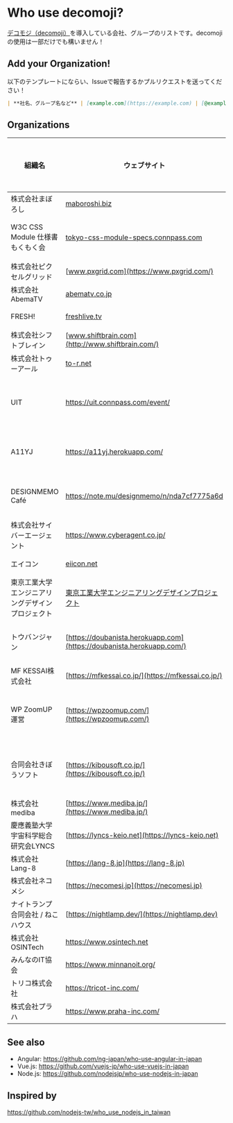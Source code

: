 # Who use decomoji?

[デコモジ（decomoji）](https://github.com/oti/decomoji)を導入している会社、グループのリストです。decomojiの使用は一部だけでも構いません！

## Add your Organization!

以下のテンプレートにならい、Issueで報告するかプルリクエストを送ってください！

```markdown
| **社名、グループ名など** | [example.com](https://example.com) | [@example](https://github.com/example) | 全社員がいるSlack、部署単位のSlack、プロジェクト単位のSlack、レクリエーション用のSlackなど |
```

## Organizations

| 組織名 | ウェブサイト | GitHub | どんなSlackチーム？ |
| --- | --- | --- | --- |
| 株式会社まぼろし | [maboroshi.biz](https://maboroshi.biz) | [@maboroshi-inc](https://github.com/maboroshi-inc) | 社内 |
| W3C CSS Module 仕様書もくもく会 | [tokyo-css-module-specs.connpass.com](https://tokyo-css-module-specs.connpass.com/) | [@tokyocssspecs](https://github.com/tokyocssspecs) | コミュニティー |
| 株式会社ピクセルグリッド | [www.pxgrid.com](https://www.pxgrid.com/) | [@pxgrid](https://github.com/pxgrid) | 社内 |
| 株式会社AbemaTV | [abematv.co.jp](http://abematv.co.jp/) | [@abema](https://github.com/abema) | 社内 |
| FRESH! | [freshlive.tv](https://freshlive.tv/) | [@openfresh](https://github.com/openfresh) | チーム |
| 株式会社シフトブレイン | [www.shiftbrain.com](http://www.shiftbrain.com/) | [@devjam](https://github.com/devjam) | 社内 |
| 株式会社トゥーアール | [to-r.net](https://www.to-r.net/) | [@to-r](https://github.com/to-r/) | 社内 |
| UIT | https://uit.connpass.com/event/ | - | イベントプロモーター |
| A11YJ | https://a11yj.herokuapp.com/ | [@a11yj](https://github.com/a11yj) | コミュニティー |
| DESIGNMEMO Café |https://note.mu/designmemo/n/nda7cf7775a6d|-|コミュニティー |
| 株式会社サイバーエージェント | https://www.cyberagent.co.jp/ | [@cyberagent](https://github.com/cyberagent) | 社内 |
| エイコン | [eiicon.net](https://eiicon.net) | - | チーム |
| 東京工業大学エンジニアリングデザインプロジェクト | [東京工業大学エンジニアリングデザインプロジェクト](https://titech-edp.github.io/) | - | 大学の講義 |
| トウバンジャン | [https://doubanista.herokuapp.com](https://doubanista.herokuapp.com/) | [@doubanista](https://github.com/doubanista) | コミュニティー |
| MF KESSAI株式会社 | [https://mfkessai.co.jp/](https://mfkessai.co.jp/) | [@mfkessai](https://github.com/mfkessai) | 社内 |
| WP ZoomUP 運営 | [https://wpzoomup.com/](https://wpzoomup.com/) | -  | オンライン勉強会運営 |
| 合同会社きぼうソフト | [https://kibousoft.co.jp/](https://kibousoft.co.jp/) | [@kibousoft](https://github.com/kibousoft) | 社内・パートナー |
| 株式会社 mediba | [https://www.mediba.jp/](https://www.mediba.jp/) | [@mediba-system](https://github.com/mediba-system/) | 全社 |
| 慶應義塾大学宇宙科学総合研究会LYNCS | [https://lyncs-keio.net](https://lyncs-keio.net) | [@LYNCS-Keio](https://github.com/LYNCS-Keio) | 大学公認団体 |
| 株式会社Lang-8 | [https://lang-8.jp](https://lang-8.jp) | [@Lang-8](https://github.com/Lang-8) | 社内 |
| 株式会社ネコメシ | [https://necomesi.jp](https://necomesi.jp) | [@necomesi](https://github.com/necomesi) | 社内 |
| ナイトランプ合同会社 / ねこハウス | [https://nightlamp.dev/](https://nightlamp.dev) | [@nightlamp-llc](https://github.com/nightlamp-llc) | 社内 |
| 株式会社OSINTech | https://www.osintech.net | [@tomofu74](https://github.com/@tomofu74) | 社内 |
| みんなのIT協会 | https://www.minnanoit.org/ | - | 協会 |
| トリコ株式会社 | https://tricot-inc.com/ | [@tricot-inc](https://github.com/tricot-inc/) | 社内 |
| 株式会社プラハ | https://www.praha-inc.com/ | [@PrahaI](https://github.com/praha-inc) | 社内 |

## See also

- Angular: https://github.com/ng-japan/who-use-angular-in-japan
- Vue.js: https://github.com/vuejs-jp/who-use-vuejs-in-japan
- Node.js: https://github.com/nodejsjp/who-use-nodejs-in-japan

## Inspired by

https://github.com/nodejs-tw/who_use_nodejs_in_taiwan
